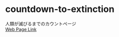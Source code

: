 # countdown-to-extinction
人類が滅びるまでのカウントページ  
[Web Page Link](https://ant2357.github.io/countdown-to-extinction/ "Web Page Link")
